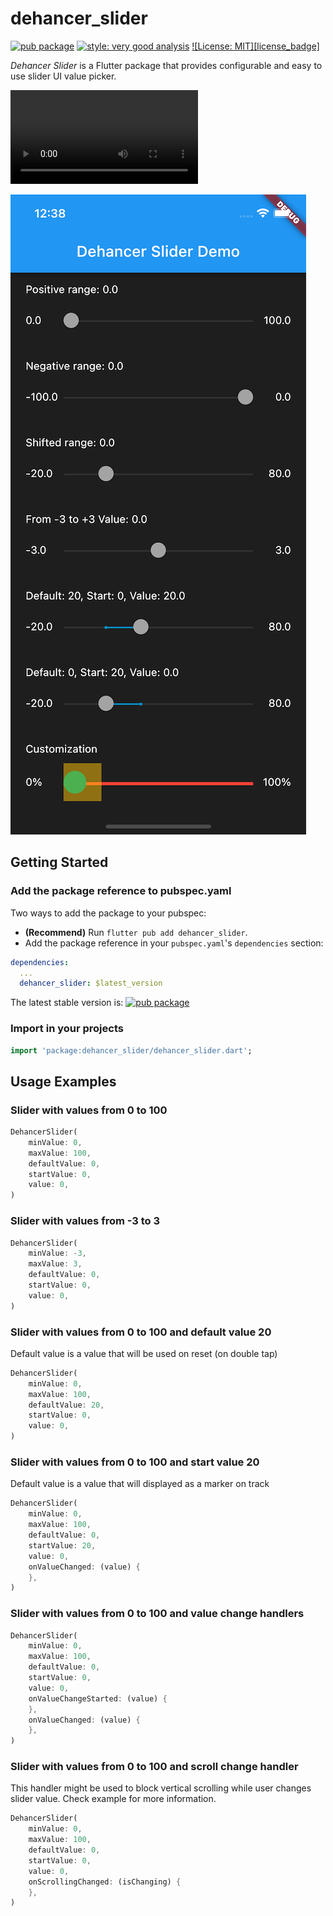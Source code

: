 <!-- Copyright 2022 Dehancer author. All rights reserved.
Use of this source code is governed by an Apache license
that can be found in the LICENSE file. -->

# dehancer_slider

[![pub package](https://img.shields.io/pub/v/dehancer_slider?label=master)][pub package]
[![style: very good analysis][very_good_analysis_badge]][very_good_analysis_link]
[![License: MIT][license_badge]][license_link]

*Dehancer Slider* is a Flutter package that provides configurable and easy to use slider UI value picker.

![Demo](https://user-images.githubusercontent.com/34459912/182520367-f2516951-9a4b-4b25-b035-4c58951ee10d.mp4)

![Screenshot](https://github.com/dehancer/dehancer-slider/blob/master/rosources/DehancerSlider.png)

## Getting Started

### Add the package reference to pubspec.yaml

Two ways to add the package to your pubspec:
- **(Recommend)** Run `flutter pub add dehancer_slider`. 
- Add the package reference in your `pubspec.yaml`'s `dependencies` section:
```yaml
dependencies:
  ...
  dehancer_slider: $latest_version
```

The latest stable version is:
[![pub package](https://img.shields.io/pub/v/dehancer_slider.svg)][pub package]

### Import in your projects

```dart
import 'package:dehancer_slider/dehancer_slider.dart';
```

## Usage Examples

### Slider with values from 0 to 100

```dart
DehancerSlider(
	minValue: 0,
	maxValue: 100,
	defaultValue: 0,
	startValue: 0,
	value: 0,
)
```

### Slider with values from -3 to 3

```dart
DehancerSlider(
	minValue: -3,
	maxValue: 3,
	defaultValue: 0,
	startValue: 0,
	value: 0,
)
```

### Slider with values from 0 to 100 and default value 20

Default value is a value that will be used on reset (on double tap)

```dart
DehancerSlider(
	minValue: 0,
	maxValue: 100,
	defaultValue: 20,
	startValue: 0,
	value: 0,
)
```

### Slider with values from 0 to 100 and start value 20

Default value is a value that will displayed as a marker on track

```dart
DehancerSlider(
	minValue: 0,
	maxValue: 100,
	defaultValue: 0,
	startValue: 20,
	value: 0,
	onValueChanged: (value) {
	},
)
```

### Slider with values from 0 to 100 and value change handlers

```dart
DehancerSlider(
	minValue: 0,
	maxValue: 100,
	defaultValue: 0,
	startValue: 0,
	value: 0,
	onValueChangeStarted: (value) {
	},
	onValueChanged: (value) {
	},
)
```

### Slider with values from 0 to 100 and scroll change handler

This handler might be used to block vertical scrolling while user changes slider value. 
Check example for more information.

```dart
DehancerSlider(
	minValue: 0,
	maxValue: 100,
	defaultValue: 0,
	startValue: 0,
	value: 0,
	onScrollingChanged: (isChanging) {
	},
)
```


[pub package]: https://pub.dev/packages/dehancer_slider
[repo]: https://github.com/dehancer/dehancer-slider
[GitHub issues]: https://github.com/dehancer/dehancer-slider/issues

[license_link]: https://opensource.org/licenses/Apache-2.0
[very_good_analysis_badge]: https://img.shields.io/badge/style-very_good_analysis-B22C89.svg
[very_good_analysis_link]: https://pub.dev/packages/very_good_analysis
